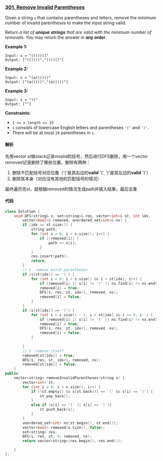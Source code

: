 ### [301. Remove Invalid Parentheses](https://leetcode.com/problems/remove-invalid-parentheses/)

Given a string `s` that contains parentheses and letters, remove the minimum number of invalid parentheses to make the input string valid.

Return *a list of **unique strings** that are valid with the minimum number of removals*. You may return the answer in **any order**.

 

**Example 1:**

```
Input: s = "()())()"
Output: ["(())()","()()()"]
```

**Example 2:**

```
Input: s = "(a)())()"
Output: ["(a())()","(a)()()"]
```

**Example 3:**

```
Input: s = ")("
Output: [""]
```

 

**Constraints:**

- `1 <= s.length <= 25`
- `s` consists of lowercase English letters and parentheses `'('` and `')'`.
- There will be at most `20` parentheses in `s`.

#### 解析

先用vector st做stack记录invalid的括号，然后进行DFS删除，用一个vector removed记录删除了哪些位置。删除有两种：

1. 删除不匹配括号对应位置（'('是其右边的**valid** '(', ')'是其左边的**valid** ')'）
2. 删除其本身（对应没有其他的匹配括号的情况）

最终遍历完st，就根据removed的情况生成path并插入结果，最后去重

#### 代码

```c++
class Solution {
    void DFS(string& s, set<string>& res, vector<int>& st, int idx, 
        vector<bool>& removed, unordered_set<int>& ns) {
        if (idx == st.size()) {
            string path;
            for (int i = 0; i < s.size(); i++) {
                if (!removed[i]) {
                    path += s[i];
                }
            }
            res.insert(path);
            return;
        }
        // 1. remove match parentheses
        if (s[st[idx]] == ')') {
            for (int i = 0; i < s.size() && i < st[idx]; i++) {
                if (removed[i] || s[i] != ')' || ns.find(i) != ns.end()) continue;
                removed[i] = true;
                DFS(s, res, st, idx+1, removed, ns);
                removed[i] = false;
            }
        }
        if (s[st[idx]] == '(') {
            for (int i = s.size() - 1; i > st[idx] && i >= 0; i--) {
                if (removed[i] || s[i] != '(' || ns.find(i) != ns.end()) continue;
                removed[i] = true;
                DFS(s, res, st, idx+1, removed, ns);
                removed[i] = false;
            }
            
        }
        // 2. remove itself
        removed[st[idx]] = true;
        DFS(s, res, st, idx+1, removed, ns);
        removed[st[idx]] = false;
    }
public:
    vector<string> removeInvalidParentheses(string s) {
        vector<int> st;
        for (int i = 0; i < s.size(); i++) {
            if (!st.empty() && s[st.back()] == '(' && s[i] == ')') {
                st.pop_back();
            }
            else if (s[i] == '(' || s[i] == ')'){
                st.push_back(i);
            }
        }
        unordered_set<int> ns(st.begin(), st.end());
        vector<bool> removed(s.size(), false);
        set<string> res;
        DFS(s, res, st, 0, removed, ns);
        return vector<string>(res.begin(), res.end());

    }
};
```
